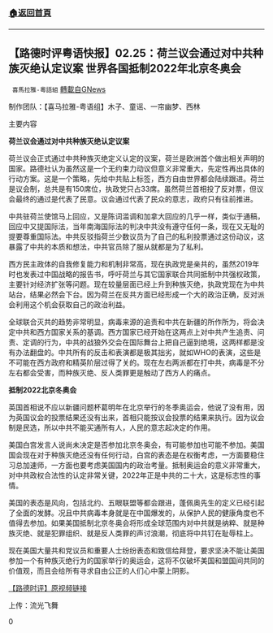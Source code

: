 ###  [:house:返回首頁](https://github.com/ourhimalayas/txt)
---

## 【路德时评粤语快报】02.25：荷兰议会通过对中共种族灭绝认定议案 世界各国抵制2022年北京冬奥会
` 喜馬拉雅-粵語組` [轉載自GNews](https://gnews.org/zh-hans/937047/)

制作团队：【喜马拉雅-粤语组】木子、童谣、一帘幽梦、西林



主要内容

**荷兰议会通过对中共种族灭绝认定议案**

荷兰议会正式通过中共种族灭绝定义认定的议案，荷兰是欧洲首个做出相关声明的国家。路德社认为虽然这是一个无约束力动议但意义非常重大，先定性再出具体的行动方案。这是一个策略，先给中共贴上标签，西方自由世界都会陆续跟进。荷兰是议会制，总共是有150席位，执政党只占33席。虽然荷兰首相投了反对票，但议会最终的通过是代表了民意。议会通过代表了民众的意志，政府只有往前推进。

中共驻荷兰使馆马上回应，又是陈词滥调和加拿大回应的几乎一样，类似于通稿，回应中又提国际法，当年南海国际法的判决中共没有遵守任何一条，现在又无耻的提要尊重国际法。中共反驳指荷兰少数议员为了自己的私利投票通过这份动议，这暴露了中共的本质和想法，中共官员除了服从就都是为了私利。

西方民主政体的自我修复能力和机制非常高，现在执政党是亲共的，虽然2019年时也发表过中国战略的报告书，呼吁荷兰与其它国家联合共同抵制中共强权政策，主要针对经济扩张等问题。现在较量层面已经上升到种族灭绝，执政党现在为中共站台，结果必然会下台。因为荷兰在反共方面已经形成一个大的政治正确，反对派会利用这个机会获取自己的政治利益。

全球联合灭共的趋势非常明显，病毒来源的追责和中共在新疆的所作所为，将会决定中共和西方国家关系的基调。西方国家已经开始在这两点上对中共产生追责、问责、定调的行为，中共的战狼外交会在国际舞台上把自己逼到绝境，这两样都是没有办法翻盘的。中共所有的反击和表演都是极其拙劣，就如WHO的表演，这些是不可能在西方政府和精英阶层过得了关的。现在左右两派都在打中共，病毒是不分左右都会受害，而种族灭绝、反人类罪更是触动了西方人的痛点。

**抵制****2022****北京冬奥会**

英国首相说不应以新疆问题杯葛明年在北京举行的冬季奥运会，他说了没有用，因为英国议会的投票结果还没有出来，首相只能按议会投票的结果来执行。因为议会制是民选，所以中共不能买通所有人，人民的意志起决定的作用。

美国白宫发言人说尚未决定是否参加北京冬奥会，有可能参加也可能不参加。美国国会现在对于种族灭绝还没有任何行动，白宫的表态是在权衡考虑，一方面要稳住习总加速师，一方面也要考虑美国国内的政治考量。抵制奥运会的意义非常重大，对中共政权合法性的认定非常关键，2022年正是中共的二十大，这是标志性的事情。

美国的表态是风向，包括北约、五眼联盟等都会跟进，蓬佩奥先生的定义已经引起了全面的发酵。况且中共病毒本身就是在中国爆发的，从保护人民的健康角度也不值得去参加。如果美国抵制北京冬奥会将形成全球范围内对中共就是纳粹、就是种族灭绝、就是犯罪组织、就是反人类罪的声讨浪潮，彻底将中共钉在耻辱柱上。

现在美国大量共和党议员和重要人士纷纷表态和致信给拜登，要求坚决不能让美国参加一个有种族灭绝行为的国家举行的奥运会，这将不仅破坏美国和盟国间共同的价值观，而且会给所有寻求自由公正的人们心中蒙上阴影。

[【路德时评】原视频链接](https://youtu.be/uNVeUgwir7k)

上传：流光飞舞

0

